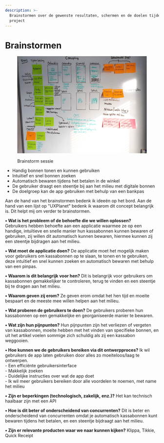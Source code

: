 ```yaml
---
description: >-
  Brainstormen over de gewenste resultaten, schermen en de doelen tijdens het
  project
---
```


# Brainstormen

<figure><img src="../.gitbook/assets/22.jpg" alt=""><figcaption><p>Brainstorm sessie</p></figcaption></figure>

* Handig bonnen tonen en kunnen gebruiken
* Intuïtief en snel bonnen zoeken
* Automatisch bewaren tijdens het betalen in de winkel
* De gebruiker draagt een steentje bij aan het milieu met digitale bonnen
* De doelgroep kan de app gebruiken met behulp van een bankpas

Aan de hand van het brainstormen bedenk ik ideeën op het bord. Aan de hand van een lijst op "UXPlanet" bedenk ik waarom dit concept belangrijk is. Dit helpt mij om verder te brainstormen.&#x20;

**• Wat is het probleem of de behoefte die we willen oplossen?** \
Gebruikers hebben behoefte aan een applicatie waarmee ze op een handige, intuïtieve en snelle manier hun kassabonnen kunnen bewaren of gebruiken, zij willen dit automatisch kunnen bewaren, hiermee kunnen zij een steentje bijdragen aan het milieu.

**• Wat moet de applicatie doen?** De applicatie moet het mogelijk maken voor gebruikers om kassabonnen op te slaan, te tonen en te gebruiken, deze intuïtief en snel kunnen zoeken en automatisch bewaren met behulp van een pinpas.

**• Waarom is dit belangrijk voor hen?** Dit is belangrijk voor gebruikers om kassabonnen gemakkelijker te controleren, terug te vinden en een steentje bij te dragen aan het milieu.

**• Waarom geven zij erom?** Ze geven erom omdat het hen tijd en moeite bespaart en de meeste mee willen helpen aan het milieu.

**• Wat proberen de gebruikers te doen?** De gebruikers proberen hun kassabonnen op een gemakkelijke en georganiseerde manier te bewaren.&#x20;

**• Wat zijn hun pijnpunten?** Hun pijnpunten zijn het verliezen of vergeten van kassabonnen, moeite hebben met het vinden van specifieke bonnen, en uit het artikel voelen sommige zich schuldig als zij een kassabon weggooien.

**• Hoe kunnen we de gebruikers bereiken via dit ontwerpproces?** Ik wil gebruikers de app laten gebruiken door alles zo moeiteloos/laag te ontwerpen. \
\- Een efficiënte gebruikersinterface\
\- Makkelijk zoeken\
\- Duidelijke instructies over wat de app doet\
\- Ik wil meer gebruikers bereiken door alle voordelen te noemen, met name het milieu

**• Zijn er beperkingen (technologisch, zakelijk, enz.)?** Het kan technisch haalbaar zijn met een API&#x20;

**• Hoe is dit beter of onderscheidend van concurrenten?** Dit is beter en onderscheidend van concurrenten omdat je automatisch kassabonnen kunt bewaren tijdens het betalen, en een steentje bijdraagt aan het milieu.

**• Zijn er relevante producten waar we naar kunnen kijken?** Klippa, Tikkie, Quick Receipt

